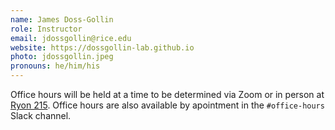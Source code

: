 ```yaml
---
name: James Doss-Gollin
role: Instructor
email: jdossgollin@rice.edu
website: https://dossgollin-lab.github.io
photo: jdossgollin.jpeg
pronouns: he/him/his
---
```


Office hours will be held at a time to be determined via Zoom or in person at [Ryon 215](https://www.google.com/maps/dir//Ryon+Engineering+Laboratory+1304+Campanile+Rd+Houston,+TX+77005/@29.7206859,-95.4006397,18z/data=!4m5!4m4!1m0!1m2!1m1!1s0x8640c07c6b7c621f:0xaae236e51aa76d26).
Office hours are also available by apointment in the `#office-hours` Slack channel.